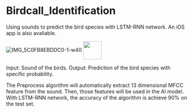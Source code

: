 
# Birdcall_Identification
Using sounds to predict the bird species with LSTM-RNN network. An iOS app is also avaliable.

![IMG_5C0FB8EBDDC0-1-w40](https://user-images.githubusercontent.com/58836434/124629011-95e11300-deb3-11eb-9eb3-641ca1323bfe.jpeg)
<img src = "https://user-images.githubusercontent.com/58836434/124629011-95e11300-deb3-11eb-9eb3-641ca1323bfe.jpeg" width = "50px" align = "center">

Input: Sound of the birds.
Output: Prediction of the bird species with specific probability.

The Preprocess algorithm will automatically extract 13 dimensional MFCC feature from the sound. Then, those features will be used in the AI model. With LSTM-RNN network, the accuracy of the algorithm is achieve 90% on the test set.
